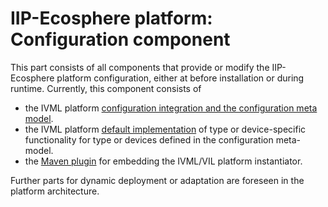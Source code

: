 # IIP-Ecosphere platform: Configuration component

This part consists of all components that provide or modify the IIP-Ecosphere platform configuration, either at before installation or during runtime. Currently, this component consists of 
- the IVML platform [configuration integration and the configuration meta model](https://github.com/iip-ecosphere/platform/tree/main/platform/configuration/configuration/README.md).
- the IVML platform [default implementation](https://github.com/iip-ecosphere/platform/tree/main/platform/configuration/configuration.defaultLib/README.md) of type or device-specific functionality for type or devices defined in the configuration meta-model.
- the [Maven plugin](https://github.com/iip-ecosphere/platform/tree/main/platform/configuration/configuration.maven/README.md) for embedding the IVML/VIL platform instantiator.

Further parts for dynamic deployment or adaptation are foreseen in the platform architecture.
